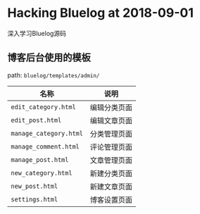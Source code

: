 # Hacking Bluelog at 2018-09-01

深入学习Bluelog源码

## 博客后台使用的模板

path: `bluelog/templates/admin/`

| 名称 | 说明 |
|---|---|
| `edit_category.html` | 编辑分类页面 |
| `edit_post.html` | 编辑文章页面 |
| `manage_category.html` | 分类管理页面 |
| `manage_comment.html` | 评论管理页面 |
| `manage_post.html` | 文章管理页面 |
| `new_category.html` | 新建分类页面 |
| `new_post.html` | 新建文章页面 |
| `settings.html` | 博客设置页面 |

